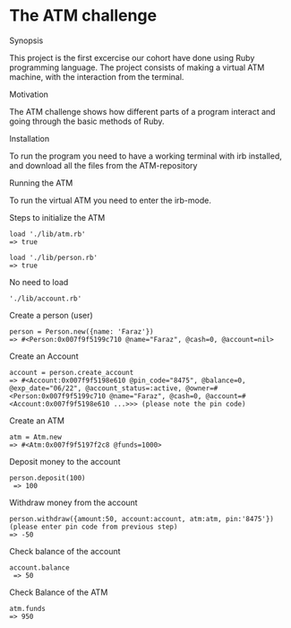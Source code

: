 # The ATM challenge

Synopsis

This project is the first excercise our cohort have done using Ruby programming language.
The project consists of making a virtual ATM machine, with the interaction from the terminal.


Motivation

The ATM challenge shows how different parts of a program interact and going through
the basic methods of Ruby.

Installation

To run the program you need to have a working terminal with irb installed, and download all the files from the ATM-repository

Running the ATM

To run the virtual ATM you need to enter the irb-mode.

Steps to initialize the ATM

```irb
load './lib/atm.rb'
=> true 
```

```irb
load './lib/person.rb'
=> true 
```


No need to load 

```
'./lib/account.rb'
```

Create a person (user)

```irb
person = Person.new({name: 'Faraz'})
=> #<Person:0x007f9f5199c710 @name="Faraz", @cash=0, @account=nil>
```

Create an Account

```irb
account = person.create_account     
=> #<Account:0x007f9f5198e610 @pin_code="8475", @balance=0, @exp_date="06/22", @account_status=:active, @owner=#<Person:0x007f9f5199c710 @name="Faraz", @cash=0, @account=#<Account:0x007f9f5198e610 ...>>> (please note the pin code)
```


Create an ATM

```irb
atm = Atm.new
=> #<Atm:0x007f9f5197f2c8 @funds=1000> 
```

Deposit money to the account

```irb
person.deposit(100)
 => 100 
```

Withdraw money from the account

```irb
person.withdraw({amount:50, account:account, atm:atm, pin:'8475'})
(please enter pin code from previous step)
=> -50 
```


Check balance of the account

```irb
account.balance
 => 50
```

Check Balance of the ATM

```irb
atm.funds
=> 950 
```
